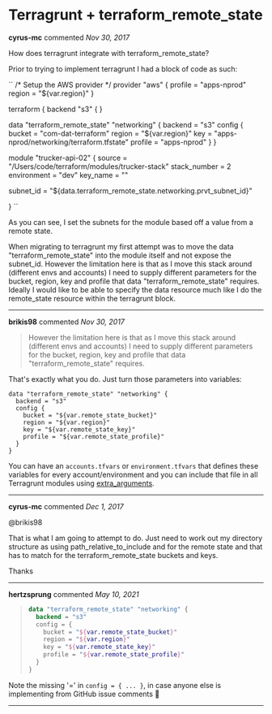 # Terragrunt + terraform_remote_state

**cyrus-mc** commented *Nov 30, 2017*

How does terragrunt integrate with terraform_remote_state? 

Prior to trying to implement terragrunt I had a block of code as such:

``
/*
  Setup the AWS provider
*/
provider "aws" {
  profile = "apps-nprod"
  region  = "${var.region}"
}

terraform {
  backend "s3" {
}

data "terraform_remote_state" "networking" {
  backend = "s3"
  config {
    bucket  = "com-dat-terraform"
    region  = "${var.region}"
    key     = "apps-nprod/networking/terraform.tfstate"
    profile = "apps-nprod"
  }
}

module "trucker-api-02" {
  source       = "/Users/code/terraform/modules/trucker-stack"
  stack_number = 2
  environment  = "dev"
  key_name     = ""

  subnet_id = "${data.terraform_remote_state.networking.prvt_subnet_id}"

}
``

As you can see, I set the subnets for the module based off a value from a remote state. 

When migrating to terragrunt my first attempt was to move the data "terraform_remote_state" into the module itself and not expose the subnet_id. However the limitation here is that as I move this stack around (different envs and accounts) I need to supply different parameters for the bucket, region, key and profile that data "terraform_remote_state" requires. Ideally I would like to be able to specify the data resource much like I do the remote_state resource within the terragrunt block.
<br />
***


**brikis98** commented *Nov 30, 2017*

 >However the limitation here is that as I move this stack around (different envs and accounts) I need to supply different parameters for the bucket, region, key and profile that data "terraform_remote_state" requires.

That's exactly what you do. Just turn those parameters into variables:

```hcl
data "terraform_remote_state" "networking" {
  backend = "s3"
  config {
    bucket = "${var.remote_state_bucket}"
    region = "${var.region}"
    key = "${var.remote_state_key}"
    profile = "${var.remote_state_profile}"
  }
}
```

You can have an `accounts.tfvars` or `environment.tfvars` that defines these variables for every account/environment and you can include that file in all Terragrunt modules using [extra_arguments](https://github.com/gruntwork-io/terragrunt#keep-your-cli-flags-dry).
***

**cyrus-mc** commented *Dec 1, 2017*

@brikis98 

That is what I am going to attempt to do. Just need to work out my directory structure as using path_relative_to_include and for the remote state and that has to match for the terraform_remote_state buckets and keys.

Thanks
***

**hertzsprung** commented *May 10, 2021*

> ```terraform
> data "terraform_remote_state" "networking" {
>   backend = "s3"
>   config = {
>     bucket = "${var.remote_state_bucket}"
>     region = "${var.region}"
>     key = "${var.remote_state_key}"
>     profile = "${var.remote_state_profile}"
>   }
> }
> ```
Note the missing '=' in `config = { ... }`, in case anyone else is implementing from GitHub issue comments :slightly_smiling_face: 


***

